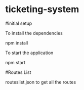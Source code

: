 # ticketing-system

#initial setup

To install the dependencies

npm install

To start the application 

npm start

#Routes List

routeslist.json to get all the routes

